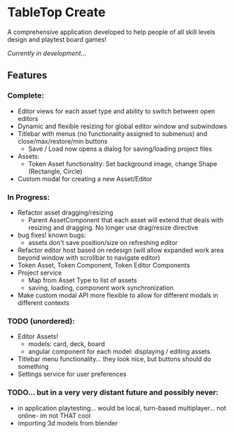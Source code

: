 # **TableTop Create**

A comprehensive application developed to help people of all skill levels design and playtest board games!

_Currently in development..._

## Features
### Complete:
- Editor views for each asset type and ability to switch between open editors
- Dynamic and flexible resizing for global editor window and subwindows
- Titlebar with menus (no functionality assigned to submenus) and close/max/restore/min buttons
    - Save / Load now opens a dialog for saving/loading project files
- Assets:
    - Token Asset functionality: Set background image, change Shape (Rectangle, Circle)
- Custom modal for creating a new Asset/Editor

### In Progress:
- Refactor asset dragging/resizing
    - Parent AssetComponent that each asset will extend that deals with resizing and dragging. No longer use drag/resize directive
- bug fixes! known bugs:
    - assets don't save position/size on refreshing editor
- Refactor editor host based on redesign (will allow expanded work area beyond window with scrollbar to navigate editor)
- Token Asset, Token Component, Token Editor Components
- Project service
    - Map from Asset Type to list of assets
    - saving, loading, component work synchronization
- Make custom modal API more flexible to allow for different modals in different contexts

### TODO (unordered):
- Editor Assets!
    - models: card, deck, board
    - angular component for each model: displaying / editing assets
- Titlebar menu functionality... they look nice, but buttons should do something
- Settings service for user preferences

### TODO... but in a very very distant future and possibly never:
- in application playtesting... would be local, turn-based multiplayer... not online- im not THAT cool
- importing 3d models from blender
